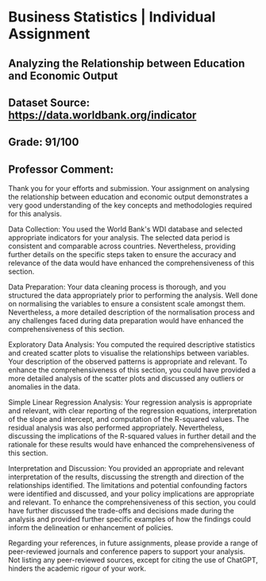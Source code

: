 # Business Statistics | Individual Assignment
## Analyzing the Relationship between Education and Economic Output
## Dataset Source: https://data.worldbank.org/indicator
## Grade: 91/100
## Professor Comment: 
Thank you for your efforts and submission. Your assignment on analysing the relationship between education and economic output demonstrates a very good understanding of the key concepts and methodologies required for this analysis.  

 

Data Collection: You used the World Bank's WDI database and selected appropriate indicators for your analysis. The selected data period is consistent and comparable across countries. Nevertheless, providing further details on the specific steps taken to ensure the accuracy and relevance of the data would have enhanced the comprehensiveness of this section.   

 

Data Preparation: Your data cleaning process is thorough, and you structured the data appropriately prior to performing the analysis. Well done on normalising the variables to ensure a consistent scale amongst them. Nevertheless, a more detailed description of the normalisation process and any challenges faced during data preparation would have enhanced the comprehensiveness of this section.  

 

Exploratory Data Analysis: You computed the required descriptive statistics and created scatter plots to visualise the relationships between variables. Your description of the observed patterns is appropriate and relevant. To enhance the comprehensiveness of this section, you could have provided a more detailed analysis of the scatter plots and discussed any outliers or anomalies in the data.  

 

Simple Linear Regression Analysis: Your regression analysis is appropriate and relevant, with clear reporting of the regression equations, interpretation of the slope and intercept, and computation of the R-squared values. The residual analysis was also performed appropriately. Nevertheless, discussing the implications of the R-squared values in further detail and the rationale for these results would have enhanced the comprehensiveness of this section.  

 

Interpretation and Discussion: You provided an appropriate and relevant interpretation of the results, discussing the strength and direction of the relationships identified. The limitations and potential confounding factors were identified and discussed, and your policy implications are appropriate and relevant. To enhance the comprehensiveness of this section, you could have further discussed the trade-offs and decisions made during the analysis and provided further specific examples of how the findings could inform the delineation or enhancement of policies.  

 

Regarding your references, in future assignments, please provide a range of peer-reviewed journals and conference papers to support your analysis. Not listing any peer-reviewed sources, except for citing the use of ChatGPT, hinders the academic rigour of your work. 
